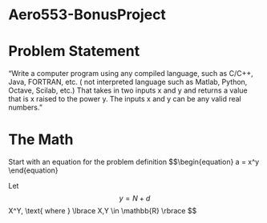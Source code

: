 # Aero553-BonusProject

# Problem Statement
“Write a computer program using any compiled language, such as C/C++, Java, FORTRAN, etc. ( not interpreted language such as Matlab, Python, Octave, Scilab, etc.) That takes in two inputs x and y and returns a value that is x raised to the power y. The inputs x and y can be any valid real numbers.”

# The Math
Start with an equation for the problem definition
$$\begin{equation}
a = x^y
\end{equation}

Let $$\begin{equation} y = N + d \end{equation}
$$ X^Y, \text{ where } \lbrace X,Y \in \mathbb{R} \rbrace $$
